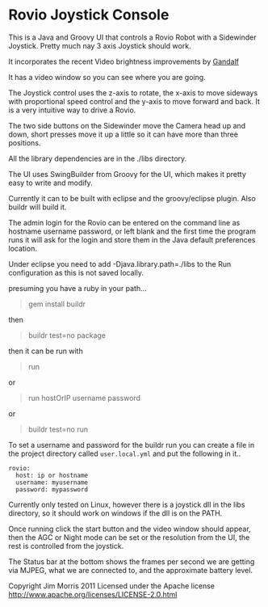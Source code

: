 Rovio Joystick Console
==========

This is a Java and Groovy UI that controls a Rovio Robot with a
Sidewinder Joystick. Pretty much nay 3 axis Joystick should work.

It incorporates the recent Video brightness improvements by 
[Gandalf](http://www.robocommunity.com/forum/thread/17515/Fix-of-the-Rovio-brightness-control)

It has a video window so you can see where you are going.

The Joystick control uses the z-axis to rotate, the x-axis to move
sideways with proportional speed control and the y-axis to move
forward and back. It is a very intuitive way to drive a Rovio.

The two side buttons on the Sidewinder move the Camera head up and
down, short presses move it up a little so it can have more than three
positions.

All the library dependencies are in the ./libs directory.

The UI uses SwingBuilder from Groovy for the UI, which makes it pretty
easy to write and modify.

Currently it can to be built with eclipse and the groovy/eclipse plugin.
Also buildr will build it.

The admin login for the Rovio can be entered on the command line as
hostname username password, or left blank and the first time the program runs
it will ask for the login and store them in the Java default
preferences location.

Under eclipse you need to add -Djava.library.path=./libs to the
Run configuration as this is not saved locally.

presuming you have a ruby in your path...

> gem install buildr

then

> buildr test=no package

then it can be run with

> run

or 

> run hostOrIP username password

or

> buildr test=no run

To set a username and password for the buildr run you can create a
file in the project directory called `user.local.yml` and put the
following in it..

    rovio:
      host: ip or hostname
      username: myusername
      password: mypassword


Currently only tested on Linux, however there is a joystick dll in the
libs directory, so it should work on windows if the dll is on the
PATH.

Once running click the start button and the video window should
appear, then the AGC or Night mode can be set or the resolution from
the UI, the rest is controlled from the joystick.

The Status bar at the bottom shows the frames per second we are
getting via MJPEG, what we are connected to, and the approximate
battery level.

Copyright Jim Morris 2011
Licensed under the Apache license
http://www.apache.org/licenses/LICENSE-2.0.html
